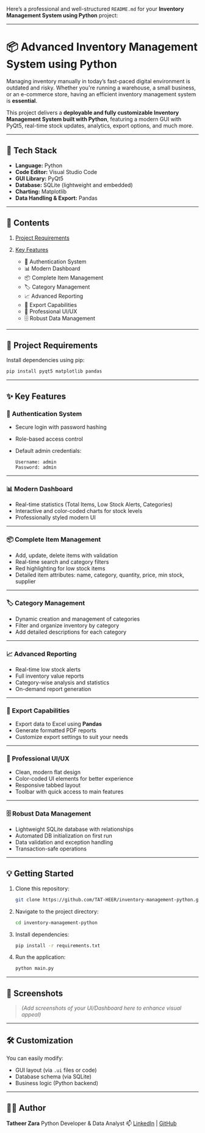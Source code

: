 Here’s a professional and well-structured `README.md` for your **Inventory Management System using Python** project:

---

# 📦 Advanced Inventory Management System using Python

Managing inventory manually in today’s fast-paced digital environment is outdated and risky. Whether you're running a warehouse, a small business, or an e-commerce store, having an efficient inventory management system is **essential**.

This project delivers a **deployable and fully customizable Inventory Management System built with Python**, featuring a modern GUI with PyQt5, real-time stock updates, analytics, export options, and much more.

---

## 🚀 Tech Stack

* **Language:** Python
* **Code Editor:** Visual Studio Code
* **GUI Library:** PyQt5
* **Database:** SQLite (lightweight and embedded)
* **Charting:** Matplotlib
* **Data Handling & Export:** Pandas

---

## 📁 Contents

1. [Project Requirements](#-project-requirements)
2. [Key Features](#-key-features)

   * 🔐 Authentication System
   * 📊 Modern Dashboard
   * 📦 Complete Item Management
   * 🏷️ Category Management
   * 📈 Advanced Reporting
   * 💾 Export Capabilities
   * 🎨 Professional UI/UX
   * 🗄️ Robust Data Management

---

## 🧰 Project Requirements

Install dependencies using pip:

```bash
pip install pyqt5 matplotlib pandas
```

---

## ✨ Key Features

### 🔐 Authentication System

* Secure login with password hashing
* Role-based access control
* Default admin credentials:

  ```
  Username: admin  
  Password: admin  
  ```

---

### 📊 Modern Dashboard

* Real-time statistics (Total Items, Low Stock Alerts, Categories)
* Interactive and color-coded charts for stock levels
* Professionally styled modern UI

---

### 📦 Complete Item Management

* Add, update, delete items with validation
* Real-time search and category filters
* Red highlighting for low stock items
* Detailed item attributes: name, category, quantity, price, min stock, supplier

---

### 🏷️ Category Management

* Dynamic creation and management of categories
* Filter and organize inventory by category
* Add detailed descriptions for each category

---

### 📈 Advanced Reporting

* Real-time low stock alerts
* Full inventory value reports
* Category-wise analysis and statistics
* On-demand report generation

---

### 💾 Export Capabilities

* Export data to Excel using **Pandas**
* Generate formatted PDF reports
* Customize export settings to suit your needs

---

### 🎨 Professional UI/UX

* Clean, modern flat design
* Color-coded UI elements for better experience
* Responsive tabbed layout
* Toolbar with quick access to main features

---

### 🗄️ Robust Data Management

* Lightweight SQLite database with relationships
* Automated DB initialization on first run
* Data validation and exception handling
* Transaction-safe operations

---

## 💡 Getting Started

1. Clone this repository:

   ```bash
   git clone https://github.com/TAT-HEER/inventory-management-python.git
   ```
2. Navigate to the project directory:

   ```bash
   cd inventory-management-python
   ```
3. Install dependencies:

   ```bash
   pip install -r requirements.txt
   ```
4. Run the application:

   ```bash
   python main.py
   ```

---

## 📸 Screenshots

> *(Add screenshots of your UI/Dashboard here to enhance visual appeal)*

---

## 🛠️ Customization

You can easily modify:

* GUI layout (via `.ui` files or code)
* Database schema (via SQLite)
* Business logic (Python backend)

---

## 🧑‍💻 Author

**Tatheer Zara**
Python Developer & Data Analyst
📫 [LinkedIn](https://www.linkedin.com/in/tatheerzara) | [GitHub](https://github.com/TAT-HEER)
